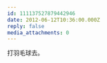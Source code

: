 ```yaml
---
id: 111137527879442946
date: 2012-06-12T10:36:00.000Z
reply: false
media_attachments: 0
---
```


打羽毛球去。 ​​​​

